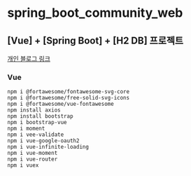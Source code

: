 # spring_boot_community_web

## [Vue] + [Spring Boot] + [H2 DB] 프로젝트

[개인 블로그 링크](https://blog.naver.com/dktmrorl/222001109548)

### Vue
```
npm i @fortawesome/fontawesome-svg-core  
npm i @fortawesome/free-solid-svg-icons  
npm i @fortawesome/vue-fontawesome  
npm install axios  
npm install bootstrap  
npm i bootstrap-vue  
npm i moment  
npm i vee-validate  
npm i vue-google-oauth2  
npm i vue-infinite-loading  
npm i vue-moment  
npm i vue-router  
npm i vuex
```
